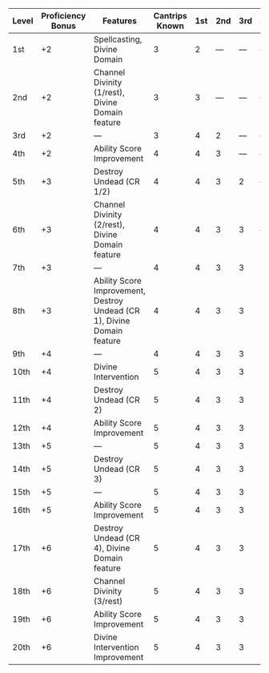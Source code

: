 | Level | Proficiency Bonus | Features                                                                | Cantrips Known | 1st | 2nd     | 3rd     | 4th     | 5th     | 6th     | 7th     | 8th     | 9th     |
|-------|-------------------|-------------------------------------------------------------------------|----------------|-----|---------|---------|---------|---------|---------|---------|---------|---------|
| 1st   | +2                | Spellcasting, Divine Domain                                             | 3              | 2   | &mdash; | &mdash; | &mdash; | &mdash; | &mdash; | &mdash; | &mdash; | &mdash; |
| 2nd   | +2                | Channel Divinity (1/rest), Divine Domain feature                        | 3              | 3   | &mdash; | &mdash; | &mdash; | &mdash; | &mdash; | &mdash; | &mdash; | &mdash; |
| 3rd   | +2                | &mdash;                                                                 | 3              | 4   | 2       | &mdash; | &mdash; | &mdash; | &mdash; | &mdash; | &mdash; | &mdash; |
| 4th   | +2                | Ability Score Improvement                                               | 4              | 4   | 3       | &mdash; | &mdash; | &mdash; | &mdash; | &mdash; | &mdash; | &mdash; |
| 5th   | +3                | Destroy Undead (CR 1/2)                                                 | 4              | 4   | 3       | 2       | &mdash; | &mdash; | &mdash; | &mdash; | &mdash; | &mdash; |
| 6th   | +3                | Channel Divinity (2/rest), Divine Domain feature                        | 4              | 4   | 3       | 3       | &mdash; | &mdash; | &mdash; | &mdash; | &mdash; | &mdash; |
| 7th   | +3                | &mdash;                                                                 | 4              | 4   | 3       | 3       | 1       | &mdash; | &mdash; | &mdash; | &mdash; | &mdash; |
| 8th   | +3                | Ability Score Improvement, Destroy Undead (CR 1), Divine Domain feature | 4              | 4   | 3       | 3       | 2       | &mdash; | &mdash; | &mdash; | &mdash; | &mdash; |
| 9th   | +4                | &mdash;                                                                 | 4              | 4   | 3       | 3       | 3       | 1       | &mdash; | &mdash; | &mdash; | &mdash; |
| 10th  | +4                | Divine Intervention                                                     | 5              | 4   | 3       | 3       | 3       | 2       | &mdash; | &mdash; | &mdash; | &mdash; |
| 11th  | +4                | Destroy Undead (CR 2)                                                   | 5              | 4   | 3       | 3       | 3       | 2       | 1       | &mdash; | &mdash; | &mdash; |
| 12th  | +4                | Ability Score Improvement                                               | 5              | 4   | 3       | 3       | 3       | 2       | 1       | &mdash; | &mdash; | &mdash; |
| 13th  | +5                | &mdash;                                                                 | 5              | 4   | 3       | 3       | 3       | 2       | 1       | 1       | &mdash; | &mdash; |
| 14th  | +5                | Destroy Undead (CR 3)                                                   | 5              | 4   | 3       | 3       | 3       | 2       | 1       | 1       | &mdash; | &mdash; |
| 15th  | +5                | &mdash;                                                                 | 5              | 4   | 3       | 3       | 3       | 2       | 1       | 1       | 1       | &mdash; |
| 16th  | +5                | Ability Score Improvement                                               | 5              | 4   | 3       | 3       | 3       | 2       | 1       | 1       | 1       | &mdash; |
| 17th  | +6                | Destroy Undead (CR 4), Divine Domain feature                            | 5              | 4   | 3       | 3       | 3       | 2       | 1       | 1       | 1       | 1       |
| 18th  | +6                | Channel Divinity (3/rest)                                               | 5              | 4   | 3       | 3       | 3       | 3       | 1       | 1       | 1       | 1       |
| 19th  | +6                | Ability Score Improvement                                               | 5              | 4   | 3       | 3       | 3       | 3       | 2       | 1       | 1       | 1       |
| 20th  | +6                | Divine Intervention Improvement                                         | 5              | 4   | 3       | 3       | 3       | 3       | 2       | 2       | 1       | 1       |
